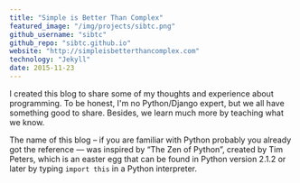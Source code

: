 ```yaml
---
title: "Simple is Better Than Complex"
featured_image: "/img/projects/sibtc.png"
github_username: "sibtc"
github_repo: "sibtc.github.io"
website: "http://simpleisbetterthancomplex.com"
technology: "Jekyll"
date: 2015-11-23
---
```


I created this blog to share some of my thoughts and experience about programming. To be honest, I'm no Python/Django
expert, but we all have something good to share. Besides, we learn much more by teaching what we know.

The name of this blog – if you are familiar with Python probably you already got the reference — was inspired by
“The Zen of Python”, created by Tim Peters, which is an easter egg that can be found in Python version 2.1.2 or later
by typing `import this` in a Python interpreter.